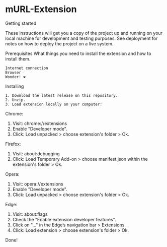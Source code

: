 # mURL-Extension

Getting started

These instructions will get you a copy of the project up and running on your local machine for development and testing purposes.
See deployment for notes on how to deploy the project on a live system.

Prerequisites
What things you need to install the extension and how to install them.

    Internet connection
    Browser
    Wonder! ❤️

Installing

    1. Download the latest release on this repository.
    2. Unzip.
    3. Load extension locally on your computer:

Chrome:
 1. Visit: chrome://extensions
 2. Enable "Developer mode".
 3. Click: Load unpacked > choose extension's folder > Ok.

Firefox:
 1. Visit: about:debugging
 2. Click: Load Temporary Add-on > choose manifest.json within the extension's folder > Ok.

Opera:
 1. Visit: opera://extensions
 2. Enable "Developer mode".
 3. Click: Load unpacked > choose extension's folder > Ok.

Edge:
 1. Visit: about:flags
 2. Check the "Enable extension developer features".
 3. Click on "…" in the Edge’s navigation bar > Extensions.
 4. Click: Load extension > choose extension's folder > Ok.

Done!
